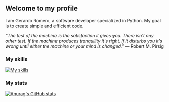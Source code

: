## Welcome to my profile

<!--

-->

I am Gerardo Romero, a software developer specialized in Python. My goal is to create simple and efficient code.

_“The test of the machine is the satisfaction it gives you. There isn't any other test. If the machine produces tranquility it's right. If it disturbs you it's wrong until either the machine or your mind is changed.”_ — Robert M. Pirsig

### My skills
[![My skills](https://skillicons.dev/icons?i=py,linux,bash,md,github,neovim)](https://skillicons.dev)

### My stats
[![Anurag's GitHub stats](https://github-readme-stats.vercel.app/api?username=gerardo-rp&count_private=true&show_icons=true&theme=dark)](https://github.com/anuraghazra/github-readme-stats)
